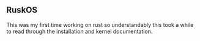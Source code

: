 ## RuskOS

This was my first time working on rust so understandably this took a while to read through the installation and kernel documentation.